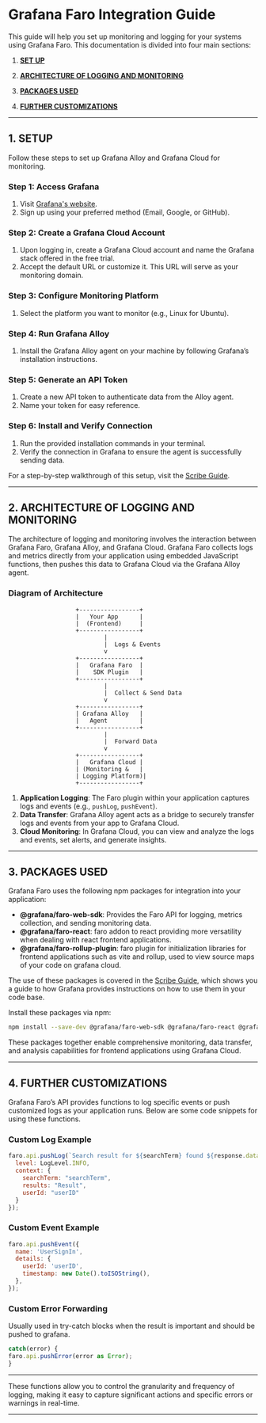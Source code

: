 
# Grafana Faro Integration Guide

This guide will help you set up monitoring and logging for your systems using Grafana Faro. This documentation is divided into four main sections: 
1. [**SET UP**](#1-setup)

2. [**ARCHITECTURE OF LOGGING AND MONITORING**](#2-architecture-of-logging-and-monitoring) 

3. [**PACKAGES USED**](#3-packages-used)

4. [**FURTHER CUSTOMIZATIONS**](#4-further-customizations)
---

## 1. SETUP

Follow these steps to set up Grafana Alloy and Grafana Cloud for monitoring.

### Step 1: Access Grafana
1. Visit [Grafana's website](https://grafana.com/).
2. Sign up using your preferred method (Email, Google, or GitHub).

### Step 2: Create a Grafana Cloud Account
1. Upon logging in, create a Grafana Cloud account and name the Grafana stack offered in the free trial.
2. Accept the default URL or customize it. This URL will serve as your monitoring domain.

### Step 3: Configure Monitoring Platform
1. Select the platform you want to monitor (e.g., Linux for Ubuntu).

### Step 4: Run Grafana Alloy
1. Install the Grafana Alloy agent on your machine by following Grafana’s installation instructions.

### Step 5: Generate an API Token
1. Create a new API token to authenticate data from the Alloy agent.
2. Name your token for easy reference.

### Step 6: Install and Verify Connection
1. Run the provided installation commands in your terminal.
2. Verify the connection in Grafana to ensure the agent is successfully sending data.

For a step-by-step walkthrough of this setup, visit the [Scribe Guide](https://scribehow.com/shared/Creating_an_Account_and_Setting_Up_Grafana_Alloy__9EpUweIMRDyyjbSSgOKYCw).

---

## 2. ARCHITECTURE OF LOGGING AND MONITORING

The architecture of logging and monitoring involves the interaction between Grafana Faro, Grafana Alloy, and Grafana Cloud. Grafana Faro collects logs and metrics directly from your application using embedded JavaScript functions, then pushes this data to Grafana Cloud via the Grafana Alloy agent.

### Diagram of Architecture
```
                   +-----------------+
                   |   Your App      |
                   |  (Frontend)     |
                   +-----------------+
                           |
                           |  Logs & Events
                           v
                   +-----------------+
                   |   Grafana Faro  |
                   |    SDK Plugin   |
                   +-----------------+
                           |
                           |  Collect & Send Data
                           v
                   +-----------------+
                   | Grafana Alloy   |
                   |   Agent         |
                   +-----------------+
                           |
                           |  Forward Data
                           v
                   +-----------------+
                   |   Grafana Cloud |
                   | (Monitoring &   |
                   | Logging Platform)|
                   +-----------------+
```


1. **Application Logging**: The Faro plugin within your application captures logs and events (e.g., `pushLog`, `pushEvent`).
2. **Data Transfer**: Grafana Alloy agent acts as a bridge to securely transfer logs and events from your app to Grafana Cloud.
3. **Cloud Monitoring**: In Grafana Cloud, you can view and analyze the logs and events, set alerts, and generate insights.

---

## 3. PACKAGES USED

Grafana Faro uses the following npm packages for integration into your application:

- **@grafana/faro-web-sdk**: Provides the Faro API for logging, metrics collection, and sending monitoring data.
- **@grafana/faro-react**: faro addon to react providing more versatility when dealing with react frontend applications.
- **@grafana/faro-rollup-plugin**: faro plugin for initialization libraries for frontend applications such as vite and rollup, used to view source maps of your code on grafana cloud.

The use of these packages is covered in the [Scribe Guide](https://scribehow.com/shared/Creating_an_Account_and_Setting_Up_Grafana_Alloy__9EpUweIMRDyyjbSSgOKYCw), which shows you a guide to how Grafana provides instructions on how to use them in your code base.

Install these packages via npm:
```bash
npm install --save-dev @grafana/faro-web-sdk @grafana/faro-react @grafana/faro-rollup-plugin
```

These packages together enable comprehensive monitoring, data transfer, and analysis capabilities for frontend applications using Grafana Cloud.

---

## 4. FURTHER CUSTOMIZATIONS

Grafana Faro’s API provides functions to log specific events or push customized logs as your application runs. Below are some code snippets for using these functions.

### Custom Log Example
```javascript
faro.api.pushLog(`Search result for ${searchTerm} found ${response.data.length} games.`, {
  level: LogLevel.INFO,
  context: {
    searchTerm: "searchTerm",
    results: "Result",
    userId: "userID"
  }
});
```

### Custom Event Example
```javascript
faro.api.pushEvent({
  name: 'UserSignIn',
  details: {
    userId: 'userID',
    timestamp: new Date().toISOString(),
  },
});
```

### Custom Error Forwarding
Usually used in try-catch blocks when the result is important and should be pushed to grafana.
```javascript
catch(error) {
faro.api.pushError(error as Error);
}
```
---
These functions allow you to control the granularity and frequency of logging, making it easy to capture significant actions and specific errors or warnings in real-time.

---
